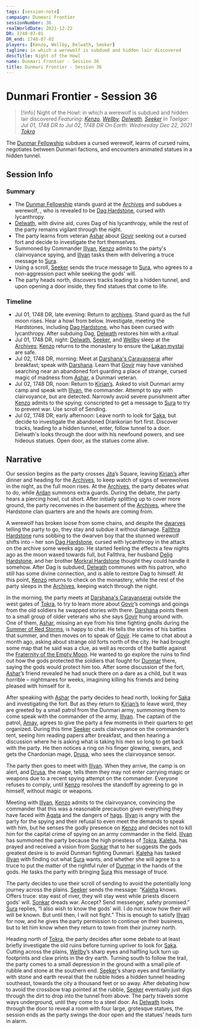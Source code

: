 ```yaml
---
tags: [session-note]
campaign: Dunmari Frontier
sessionNumber: 36
realWorldDate: 2021-12-22
DR: 1748-07-01
DR_end: 1748-07-02
players: [Kenzo, Wellby, Delwath, Seeker]
tagline: in which a werewolf is subdued and hidden lair discovered
descTitle: Night of the Howl
name: Dunmari Frontier - Session 36
title: Dunmari Frontier - Session 36
---
```

# Dunmari Frontier - Session 36

>[!info] Night of the Howl: in which a werewolf is subdued and hidden lair discovered
> *Featuring: [Kenzo](<../../../people/pcs/dunmar-fellowship/kenzo.md>), [Wellby](<../../../people/pcs/dunmar-fellowship/wellby.md>), [Delwath](<../../../people/pcs/dunmar-fellowship/delwath.md>), [Seeker](<../../../people/pcs/dunmar-fellowship/seeker.md>)*
> *In Taelgar: Jul 01, 1748 DR to Jul 02, 1748 DR*
> *On Earth: Wednesday Dec 22, 2021*
> *[Tokra](<../../../gazetteer/greater-dunmar/realms/dunmar/central-dunmar/tokra/tokra.md>)*

The [Dunmar Fellowship](<../../../people/pcs/dunmar-fellowship/dunmar-fellowship.md>) subdues a cursed werewolf, learns of cursed ruins, negotiates between Dunmari factions, and encounters animated statues in a hidden tunnel.
## Session Info
### Summary
- The [Dunmar Fellowship](<../../../people/pcs/dunmar-fellowship/dunmar-fellowship.md>) stands guard at the [Archives](<../../../gazetteer/greater-dunmar/realms/dunmar/central-dunmar/tokra/archives.md>) and subdues a werewolf, , who is revealed to be [Dag Hardstone](<../../../people/dwarves/dag-hardstone.md>), cursed with lycanthropy.
- [Delwath](<../../../people/pcs/dunmar-fellowship/delwath.md>), with divine aid, cures Dag of his lycanthropy, while the rest of the party remains vigilant through the night.
- The party learns from veteran [Ashar](<../../../people/dunmari/ashar.md>) about [Govir](<../../../people/dunmari/govir.md>) seeking out a cursed fort and decide to investigate the fort themselves.
- Summoned by Commander [Illyan](<../../../people/dunmari/illyan.md>), [Kenzo](<../../../people/pcs/dunmar-fellowship/kenzo.md>) admits to the party's clairvoyance spying, and [Illyan](<../../../people/dunmari/illyan.md>) tasks them with delivering a truce message to [Sura](<../../../people/dunmari/sura.md>).
- Using a scroll, [Seeker](<../../../people/pcs/dunmar-fellowship/seeker.md>) sends the truce message to [Sura](<../../../people/dunmari/sura.md>), who agrees to a non-aggression pact while seeking the gods' will.
- The party heads north, discovers tracks leading to a hidden tunnel, and upon opening a door inside, they find statues that come to life.

### Timeline
- Jul 01, 1748 DR, late evening: Return to [archives](<../../../gazetteer/greater-dunmar/realms/dunmar/central-dunmar/tokra/archives.md>). Stand guard as the full moon rises. Hear a howl from below. Investigate, meeting the Hardstones, including [Dag Hardstone](<../../../people/dwarves/dag-hardstone.md>), who has been cursed with lycanthropy. After subduing Dag, [Delwath](<../../../people/pcs/dunmar-fellowship/delwath.md>) restores him with a ritual
- Jul 01, 1748 DR, night: [Delwath](<../../../people/pcs/dunmar-fellowship/delwath.md>), [Seeker](<../../../people/pcs/dunmar-fellowship/seeker.md>), and [Wellby](<../../../people/pcs/dunmar-fellowship/wellby.md>) sleep at the [Archives](<../../../gazetteer/greater-dunmar/realms/dunmar/central-dunmar/tokra/archives.md>); [Kenzo](<../../../people/pcs/dunmar-fellowship/kenzo.md>) returns to the monastery to ensure the [Lakan mystai](<../../../groups/dunmari-mystery-cults/lakan-mystai.md>) are safe.
- Jul 02, 1748 DR, morning: Meet at [Darshana's Caravanserai](<../../../gazetteer/greater-dunmar/realms/dunmar/central-dunmar/tokra/darshana-s-caravanserai.md>) after breakfast; speak with [Darshana](<../../../people/dunmari/darshana.md>). Learn that [Govir](<../../../people/dunmari/govir.md>) may have vanished searching near an abandoned fort guarding a place of strange, cursed magic of madness from [Ashar](<../../../people/dunmari/ashar.md>), a Dunmari veteran. 
- Jul 02, 1748 DR, noon: Return to [Kirian’s](<../../../gazetteer/greater-dunmar/realms/dunmar/central-dunmar/tokra/kirians.md>). Asked to visit Dunmari army camp and speak with [Illyan](<../../../people/dunmari/illyan.md>), the commander. Attempt to spy with clairvoyance, but are detected. Narrowly avoid severe punishment after [Kenzo](<../../../people/pcs/dunmar-fellowship/kenzo.md>) admits to the spying; conscripted to get a message to [Sura](<../../../people/dunmari/sura.md>) to try to prevent war. Use scroll of Sending. 
- Jul 02, 1748 DR, early afternoon: Leave north to look for [Saka](<../../../people/dunmari/saka.md>), but decide to investigate the abandoned Drankorian fort first. Discover tracks, leading to a hidden tunnel, enter, follow tunnel to a door. Delwath's looks through the door with his newfound powers, and see hideous statues. Open door, as the statues come alive. 


## Narrative
Our session begins as the party crosses [Jita](<../../../people/historical-figures/dunmari-rulers/jita.md>)’s Square, leaving [Kirian’s](<../../../gazetteer/greater-dunmar/realms/dunmar/central-dunmar/tokra/kirians.md>) after dinner and heading for the [Archives](<../../../gazetteer/greater-dunmar/realms/dunmar/central-dunmar/tokra/archives.md>), to keep watch of signs of werewolves in the night, as the full moon rises. At the [Archives](<../../../gazetteer/greater-dunmar/realms/dunmar/central-dunmar/tokra/archives.md>), the party debates what to do, while [Ardan](<../../../people/dunmari/ardan.md>) summons extra guards. During the debate, the party hears a piercing howl, cut short. After initially splitting up to cover more ground, the party reconvenes in the basement of the [Archives](<../../../gazetteer/greater-dunmar/realms/dunmar/central-dunmar/tokra/archives.md>), where the Hardstone clan quarters are and the howls are coming from. 

A werewolf has broken loose from some chains, and despite the [dwarves](<../../../species/children-of-the-embodied-gods/dwarves/dwarves.md>) telling the party to go, they stay and subdue it without damage. [Fallthra Hardstone](<../../../people/dwarves/fallthra-hardstone.md>) runs sobbing to the dwarven boy that the stunned werewolf shifts into – her son [Dag Hardstone](<../../../people/dwarves/dag-hardstone.md>), cursed with lycanthropy in the attack on the archive some weeks ago. He started feeling the effects a few nights ago as the moon waxed towards full, but Fallthra, her husband [Delig Hardstone](<../../../people/dwarves/delig-hardstone.md>), and her brother [Morkral Hardstone](<../../../people/dwarves/morkral-hardstone.md>) thought they could handle it somehow. After Dag is subdued, [Delwath](<../../../people/pcs/dunmar-fellowship/delwath.md>) communes with his patron, who still has some divine connection, and is able to restore Dag to himself. At this point, [Kenzo](<../../../people/pcs/dunmar-fellowship/kenzo.md>) returns to check on the monastery, while the rest of the party sleeps in the [Archives](<../../../gazetteer/greater-dunmar/realms/dunmar/central-dunmar/tokra/archives.md>), keeping watch through the night. 

In the morning, the party meets at [Darshana's Caravanserai](<../../../gazetteer/greater-dunmar/realms/dunmar/central-dunmar/tokra/darshana-s-caravanserai.md>) outside the west gates of [Tokra](<../../../gazetteer/greater-dunmar/realms/dunmar/central-dunmar/tokra/tokra.md>), to try to learn more about [Govir](<../../../people/dunmari/govir.md>)’s comings and goings from the old soldiers he swapped stories with there. [Darshana](<../../../people/dunmari/darshana.md>) points them to a small group of older veterans who she says [Govir](<../../../people/dunmari/govir.md>) hung around with. One of them, [Ashar](<../../../people/dunmari/ashar.md>), missing an eye from his time fighting gnolls during the [Summer of Red Storms](<../../../events/1700s/1709/summer-of-red-storms.md>), is happy to chat. He tells the stories of his battles that summer, and then moves on to speak of [Govir](<../../../people/dunmari/govir.md>). He came to chat about a month ago, asking about strange old forts north of the city. He had brought some map that he said was a clue, as well as records of the battle against the [Fraternity of the Empty Moon](<../../../groups/fraternity-of-the-empty-moon.md>). He wanted to go explore the ruins to find out how the gods protected the soldiers that fought for [Dunmar](<../../../gazetteer/greater-dunmar/realms/dunmar/dunmar.md>) there, saying the gods would protect him too. After some discussion of the fort, [Ashar](<../../../people/dunmari/ashar.md>)’s friend revealed he had snuck there on a dare as a child, but it was horrible – nightmares for weeks, imagining killing his friends and being pleased with himself for it. 

After speaking with [Ashar](<../../../people/dunmari/ashar.md>) the party decides to head north, looking for [Saka](<../../../people/dunmari/saka.md>) and investigating the fort. But as they return to [Kirian’s](<../../../gazetteer/greater-dunmar/realms/dunmar/central-dunmar/tokra/kirians.md>) to leave word, they are greeted by a small patrol from the Dunmari army, summoning them to come speak with the commander of the army, [Illyan](<../../../people/dunmari/illyan.md>). The captain of the patrol, [Amay](<../../../people/dunmari/amay.md>), agrees to give the party a few moments in their quarters to get organized. During this time [Seeker](<../../../people/pcs/dunmar-fellowship/seeker.md>) casts clairvoyance on the commander’s tent, seeing him reading papers after breakfast, and then hearing a discussion where he is asking what is taking his men so long to get back with the party. He then notices a ring on his finger glowing, swears, and gets the Chardonian mage, [Drusa](<../../../people/chardonians/drusa.md>), who sees the clairvoyance sensor. 

The party then goes to meet with [Illyan](<../../../people/dunmari/illyan.md>). When they arrive, the camp is on alert, and [Drusa](<../../../people/chardonians/drusa.md>), the mage, tells them they may not enter carrying magic or weapons due to a recent spying attempt on the commander. Everyone refuses to comply, until [Kenzo](<../../../people/pcs/dunmar-fellowship/kenzo.md>) resolves the standoff by agreeing to go in himself, without magic or weapons. 

Meeting with [Illyan](<../../../people/dunmari/illyan.md>), [Kenzo](<../../../people/pcs/dunmar-fellowship/kenzo.md>) admits to the clairvoyance, convincing the commander that this was a reasonable precaution given everything they have faced with [Agata](<../../../people/fey/agata.md>) and the dangers of [hags](<../../../primary-sources/story-about-hags.md>). [Illyan](<../../../people/dunmari/illyan.md>) is angry with the party for the spying and their refusal to even meet the demands to speak with him, but he senses the godly presence on [Kenzo](<../../../people/pcs/dunmar-fellowship/kenzo.md>) and decides not to kill him for the capital crime of spying on an army commander in the field. [Illyan](<../../../people/dunmari/illyan.md>) has summoned the party because the high priestess of [Tokra](<../../../gazetteer/greater-dunmar/realms/dunmar/central-dunmar/tokra/tokra.md>), [Kaleha](<../../../people/dunmari/kaleha.md>), has prayed and received a vision from [Sonkar](<../../../cosmology/gods/incorporeal-gods/dunmari/sonkar.md>) that to her suggests the gods greatest desire is to avoid Dunmari fighting Dunmari. [Kaleha](<../../../people/dunmari/kaleha.md>) has tasked [Illyan](<../../../people/dunmari/illyan.md>) with finding out what [Sura](<../../../people/dunmari/sura.md>) wants, and whether she will agree to a truce to put the matter of the rightful ruler of [Dunmar](<../../../gazetteer/greater-dunmar/realms/dunmar/dunmar.md>) in the hands of the gods. He tasks the party with bringing [Sura](<../../../people/dunmari/sura.md>) this message of truce. 

The party decides to use their scroll of sending to avoid the potentially long journey across the plains. [Seeker](<../../../people/pcs/dunmar-fellowship/seeker.md>) sends the message: “[Kaleha](<../../../people/dunmari/kaleha.md>) knows. Offers truce: stay east of river, they will stay west while priests discern gods' will. [Sonkar](<../../../cosmology/gods/incorporeal-gods/dunmari/sonkar.md>) dreads war. Accept? Send messenger, safety promised.” [Sura](<../../../people/dunmari/sura.md>) replies, “I also wish to know the gods’ will. I do not know how their will will be known. But until then, I will not fight.” This is enough to satisfy [Illyan](<../../../people/dunmari/illyan.md>) for now, and he gives the party permission to continue on their business, but to let him know when they return to town from their journey north.

Heading north of [Tokra](<../../../gazetteer/greater-dunmar/realms/dunmar/central-dunmar/tokra/tokra.md>), the party decides after some debate to at least briefly investigate the old ruins before turning upriver to look for [Saka](<../../../people/dunmari/saka.md>). Cutting across the plains, [Wellby](<../../../people/pcs/dunmar-fellowship/wellby.md>)’s sharp eyes and halfling luck turn up footprints and claw prints in the dry earth. Turning south to follow the trail, the party comes to a small depression in the ground with a small pile of rubble and stone at the southern end. [Seeker](<../../../people/pcs/dunmar-fellowship/seeker.md>)’s sharp eyes and familiarity with stone and earth reveal that the rubble hides a hidden tunnel heading southeast, towards the city a thousand feet or so away. After debating how to avoid the crossbow trap pointed at the rubble, [Seeker](<../../../people/pcs/dunmar-fellowship/seeker.md>) eventually just digs through the dirt to drop into the tunnel from above. The party travels some ways underground, until they come to a steel door. As [Delwath](<../../../people/pcs/dunmar-fellowship/delwath.md>) looks through the door to reveal a room with four large, grotesque statues, the session ends as the party swings the door open and the statues’ heads turn in alarm. 
